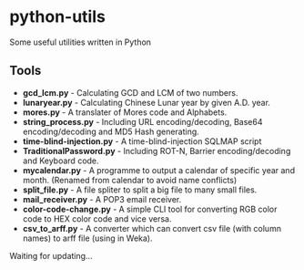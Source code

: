# python-utils
Some useful utilities written in Python

## Tools
* **gcd_lcm.py** - Calculating GCD and LCM of two numbers.
* **lunaryear.py** - Calculating Chinese Lunar year by given A.D. year.
* **mores.py** - A translater of Mores code and Alphabets.
* **string_process.py** - Including URL encoding/decoding, Base64 encoding/decoding and MD5 Hash generating.
* **time-blind-injection.py** - A time-blind-injection SQLMAP script
* **TraditionalPassword.py** - Including ROT-N, Barrier encoding/decoding and Keyboard code.
* **mycalendar.py** - A programme to output a calendar of specific year and month. (Renamed from calendar to avoid name conflicts)
* **split_file.py** - A file spliter to split a big file to many small files.
* **mail_receiver.py** - A POP3 email receiver.
* **color-code-change.py** - A simple CLI tool for converting RGB color code to HEX color code and vice versa.
* **csv_to_arff.py** - A converter which can convert csv file (with column names) to arff file (using in Weka).

Waiting for updating...
